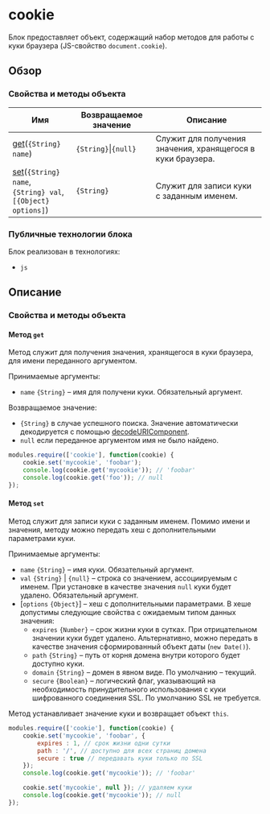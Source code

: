 # cookie

Блок предоставляет объект, содержащий набор методов для работы с куки браузера (JS-свойство `document.cookie`).

## Обзор

### Свойства и методы объекта

| Имя | Возвращаемое значение | Описание |
| -------- | --- | -------- |
| <a href="#fields-get">get</a>(<code>{String} name</code>) | <code>{String}</code>&#124;<code>{null}</code> | Cлужит для получения значения, хранящегося в куки браузера. |
| <a href="#fields-set">set</a>(<code>{String} name</code>, <br><code>{String} val</code>, <br><code>[{Object} options]</code>) | <code>{String}</code> | Cлужит для записи куки с заданным именем.|

### Публичные технологии блока

Блок реализован в технологиях:

* `js`

## Описание

<a name="fields"></a>
### Свойства и методы объекта

<a name="fields-get"></a>
#### Метод `get`

Метод служит для получения значения, хранящегося в куки браузера, для имени переданного аргументом.

Принимаемые аргументы:

* `name` `{String}` – имя для получени куки. Обязательный аргумент.

Возвращаемое значение:

* `{String}` в случае успешного поиска. Значение автоматически декодируется с помощью [decodeURIComponent](https://developer.mozilla.org/en-US/docs/Web/JavaScript/Reference/Global_Objects/decodeURIComponent).
* `null` если переданное аргументом имя не было найдено.

```js
modules.require(['cookie'], function(cookie) {
    cookie.set('mycookie', 'foobar');
    console.log(cookie.get('mycookie')); // 'foobar'
    console.log(cookie.get('foo')); // null
});
```

<a name="fields-set"></a>
#### Метод `set`

Метод служит для записи куки с заданным именем. Помимо имени и значения, методу можно передать хеш с дополнительными параметрами куки.

Принимаемые аргументы:

* `name` `{String}` – имя куки. Обязательный аргумент.
* `val` `{String}` | `{null}` – строка со значением, ассоциируемым с именем. При установке в качестве значения `null` куки будет удалено. Обязательный аргумент.
* [`options` `{Object}`] – хеш с дополнительными параметрами. В хеше допустимы следующие свойства с ожидаемым типом данных значения:
    * `expires` `{Number}` – срок жизни куки в сутках. При отрицательном значении куки будет удалено. Альтернативно, можно передать в качестве значения сформированный объект даты (`new Date()`).
    * `path` `{String}` – путь от корня домена внутри которого будет доступно куки.
    * `domain` `{String}` – домен в явном виде. По умолчанию – текущий.
    * `secure` `{Boolean}` – логический флаг, указывающий на необходимость принудительного использования с куки шифрованного соединения SSL. По умолчанию SSL не требуется.

Метод устанавливает значение куки и возвращает объект `this`.

```js
modules.require(['cookie'], function(cookie) {
    cookie.set('mycookie', 'foobar', {
        expires : 1, // срок жизни одни сутки
        path : '/', // доступно для всех страниц домена
        secure : true // передавать куки только по SSL
    });
    console.log(cookie.get('mycookie')); // 'foobar'

    cookie.set('mycookie', null }); // удаляем куки
    console.log(cookie.get('mycookie')); // null
});
```
